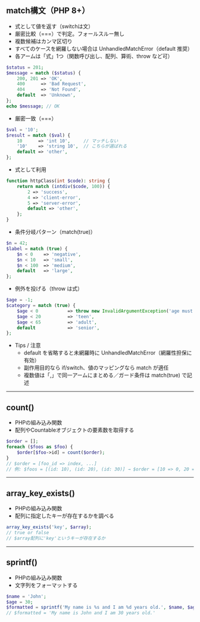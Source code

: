 ## match構文（PHP 8+）
- 式として値を返す（switchは文）
- 厳密比較（===）で判定。フォールスルー無し
- 複数候補はカンマ区切り
- すべてのケースを網羅しない場合は UnhandledMatchError（default 推奨）
- 各アームは「式」1つ（関数呼び出し、配列、算術、throw など可）

```php
$status = 201;
$message = match ($status) {
    200, 201 => 'OK',
    400      => 'Bad Request',
    404      => 'Not Found',
    default  => 'Unknown',
};
echo $message; // OK
```

- 厳密一致（===）
```php
$val = '10';
$result = match ($val) {
    10      => 'int 10',     // マッチしない
    '10'    => 'string 10',  // こちらが選ばれる
    default => 'other',
};
```

- 式として利用
```php
function httpClass(int $code): string {
    return match (intdiv($code, 100)) {
        2 => 'success',
        4 => 'client-error',
        5 => 'server-error',
        default => 'other',
    };
}
```

- 条件分岐パターン（match(true)）
```php
$n = 42;
$label = match (true) {
    $n < 0    => 'negative',
    $n < 10   => 'small',
    $n < 100  => 'medium',
    default   => 'large',
};
```

- 例外を投げる（throw は式）
```php
$age = -1;
$category = match (true) {
    $age < 0           => throw new InvalidArgumentException('age must be >= 0'),
    $age < 20          => 'teen',
    $age < 65          => 'adult',
    default            => 'senior',
};
```

- Tips / 注意
    - default を省略すると未網羅時に UnhandledMatchError（網羅性担保に有効）
    - 副作用目的なら if/switch、値のマッピングなら match が適任
    - 複数値は「,」で同一アームにまとめる／ガード条件は match(true) で記述

---

## count()
- PHPの組み込み関数
- 配列やCountableオブジェクトの要素数を取得する

```php
$order = [];
foreach ($foos as $foo) {
    $order[$foo->id] = count($order);
}
// $order = [foo_id => index, ...]
// 例: $foos = [(id: 10), (id: 20), (id: 30)] → $order = [10 => 0, 20 => 1, 30 => 2]
```

---

## array_key_exists()
- PHPの組み込み関数
- 配列に指定したキーが存在するかを調べる

```php
array_key_exists('key', $array);
// true or false
// $array配列に'key'というキーが存在するか
```

---

## sprintf()
- PHPの組み込み関数
- 文字列をフォーマットする

```php
$name = 'John';
$age = 30;
$formatted = sprintf('My name is %s and I am %d years old.', $name, $age);
// $formatted = 'My name is John and I am 30 years old.'
